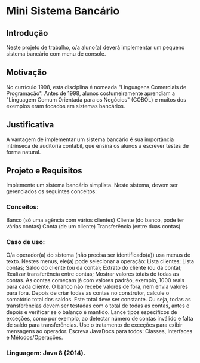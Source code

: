 # Mini Sistema Bancário
## Introdução
Neste projeto de trabalho, o/a aluno(a) deverá implementar um pequeno sistema bancário com menu de console.

## Motivação
No currículo 1998, esta disciplina é nomeada "Linguagens Comerciais de Programação". Antes de 1998, alunos costumeiramente aprendiam a "Linguagem Comum Orientada para os Negócios" (COBOL) e muitos dos exemplos eram focados em sistemas bancários.

## Justificativa
A vantagem de implementar um sistema bancário é sua importância intrínseca de auditoria contábil, que ensina os alunos a escrever testes de forma natural.

## Projeto e Requisitos
Implemente um sistema bancário simplista. Neste sistema, devem ser gerenciados os seguintes conceitos:
### Conceitos:
Banco (só uma agência com vários clientes)
Cliente (do banco, pode ter várias contas)
Conta (de um cliente)
Transferência (entre duas contas)
### Caso de uso:
O/a operador(a) do sistema (não precisa ser identificado(a)) usa menus de texto.
Nestes menus, ele(a) pode selecionar a operação:
Lista clientes;
Lista contas;
Saldo do cliente (ou da conta);
Extrato do cliente (ou da conta);
Realizar transferência entre contas;
Mostrar valores totais de todas as contas.
As contas começam já com valores padrão, exemplo, 1000 reais para cada cliente.
O banco não recebe valores de fora, nem envia valores para fora. Depois de criar todas as contas no construtor, calcule o somatório total dos saldos. Este total deve ser constante. Ou seja, todas as transferências devem ser testadas com o total de todas as contas, antes e depois e verificar se o balanço é mantido.
Lance tipos específicos de exceções, como por exemplo, ao detectar número de contas inválido e falta de saldo para transferências. Use o tratamento de exceções para exibir mensagens ao operador.
Escreva JavaDocs para todos: Classes, Interfaces e Métodos/Operações.
### Linguagem: Java 8 (2014).